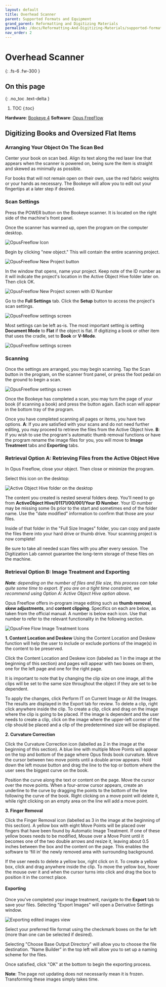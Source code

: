 ```yaml
---
layout: default
title: Overhead Scanner
parent: Supported Formats and Equipment
grand_parent: Reformatting and Digitizing Materials
permalink: /docs/Reformatting-And-Digitizing-Materials/supported-formats-and-equipment/overhead-scanning/
nav_order: 2
---
```


# Overhead Scanner
{: .fs-6 .fw-300 }

## On this page
{: .no_toc .text-delta }

1. TOC
{:toc}

__Hardware__: [Bookeye 4](https://intranet.lib.wvu.edu/download/attachments/68551499/bookeye4v1a-operation-manual.pdf?version=1&modificationDate=1658686346846&api=v2)
__Software__: [Opus FreeFlow](https://intranet.lib.wvu.edu/download/attachments/73990166/opus-freeflow-usermanual.pdf?version=1&modificationDate=1664376852012&api=v2)

## Digitizing Books and Oversized Flat Items

### Arranging Your Object On The Scan Bed

Center your book on scan bed. Align its text along the red laser line that appears when the scanner is powered on, being sure the item is straight and skewed as minimally as possible.

For books that will not remain open on their own, use the red fabric weights or your hands as necessary. The Bookeye will allow you to edit out your fingertips at a later step if desired.

### Scan Settings

Press the POWER button on the Bookeye scanner. It is located on the right side of the machine's front panel.

Once the scanner has warmed up, open the program on the computer desktop.

<img src="https://elizajames.github.io/digital-preservation-documentation/assets/images/digitization/WL-DigitizingBooksandOversizedFlatItems-271122-0153-10_Page_1_Image_0001.jpg" alt="OpusFreeflow Icon">

Begin by clicking "new object." This will contain the entire scanning project.

<img src="https://elizajames.github.io/digital-preservation-documentation/assets/images/digitization/WL-DigitizingBooksandOversizedFlatItems-271122-0153-10_Page_1_Image_0002.jpg" alt="OpusFreeflow New Project button">

In the window that opens, name your project. Keep note of the ID number as it will indicate the project's location in the Active Object Hive folder later on. Then click OK.

<img src="https://elizajames.github.io/digital-preservation-documentation/assets/images/digitization/WL-DigitizingBooksandOversizedFlatItems-271122-0153-10_Page_2_Image_0001.jpg" alt="OpusFreeflow New Project screen with ID Number">

Go to the __Full Settings__ tab. Click the __Setup__ button to access the project's scan settings.

<img src="https://elizajames.github.io/digital-preservation-documentation/assets/images/digitization/WL-DigitizingBooksandOversizedFlatItems-271122-0153-10_Page_2_Image_0002.jpg"  alt="OpusFreeflow settings screen">

Most settings can be left as-is. The most important setting is setting __Document Mode__ to __Flat__ if the object is flat. If digitizing a book or other item that uses the cradle, set to __Book__ or __V-Mode__.

<img src="https://elizajames.github.io/digital-preservation-documentation/assets/images/digitization/WL-DigitizingBooksandOversizedFlatItems-271122-0153-10_Page_3_Image_0001.jpg"  alt="OpusFreeflow settings screen">

### Scanning

Once the settings are arranged, you may begin scanning. Tap the Scan button in the program, on the scanner front panel, or press the foot pedal on the ground to begin a scan.

<img src="https://elizajames.github.io/digital-preservation-documentation/assets/images/digitization/WL-DigitizingBooksandOversizedFlatItems-271122-0153-10_Page_3_Image_0002.jpg" alt="OpusFreeflow settings screen">

Once the Bookeye has completed a scan, you may turn the page of your book (if scanning a book) and press the button again. Each scan will appear in the bottom tray of the program.

Once you have completed scanning all pages or items, you have two options. __A__: If you are satisfied with your scans and do not need further editing, you may proceed to retrieve the files from the Active Object hive. __B__: If you wish to use the program's automatic thumb removal functions or have the program rename the image files for you, you will move to __Image Treatment__ tabs and __Exporting__ tabs.

### Retrieval Option A: Retrieving Files from the Active Object Hive

In Opus Freeflow, close your object. Then close or minimize the program.

Select this icon on the desktop:

<img src="https://elizajames.github.io/digital-preservation-documentation/assets/images/digitization/WL-DigitizingBooksandOversizedFlatItems-271122-0153-10_Page_4_Image_0001.jpg" alt="Active Object Hive folder on the desktop">

The content you created is nested several folders deep. You'll need to go from __ActiveObject Hive/01171/00/001/Your ID Number__. Your ID number may be missing some 0s prior to the start and sometimes end of the folder name. Use the "date modified" information to confirm that those are your files.

Inside of that folder in the "Full Size Images" folder, you can copy and paste the files there into your hard drive or thumb drive. Your scanning project is now complete!

Be sure to take all needed scan files with you after every session. The Digitization Lab cannot guarantee the long-term storage of these files on
the machine.

### Retrieval Option B: Image Treatment and Exporting

*__Note__: depending on the number of files and file size, this process can take quite some time to export. If you are on a tight time constraint, we recommend using Option A: Active Object Hive option above.*

Opus Freeflow offers in-program image editing such as __thumb removal__, __skew adjustments__, and __content clipping__. Specifics on each are below, as taken from the official manual. A number is below each icon. Use that number to refer to the relevant functionality in the following section.

![OpusFree Flow Image Treatment Icons](https://elizajames.github.io/digital-preservation-documentation/assets/images/digitization/OpusFreeFlowIcon1.png)

__1. Content Location and Deskew__
Using the Content Location and Deskew function will help the user to include or exclude portions of the image(s) in the content to be preserved. 

Click the Content Location and Deskew icon (labeled as 1 in the image at the beginning of this section) and pages will appear with two boxes on them, one for the left page and one for the right page.

It is important to note that by changing the clip size on one image, all the clips will be set to the same size throughout the object if they are set to be dependent.

To apply the changes, click Perform IT on Current Image or All the Images. The results are displayed in the Export tab for review. To delete a clip, right click anywhere inside the clip. To create a clip, click and drag on the image where the clip is going to be placed. If the image is dependent and the user needs to create a clip, click on the image where the upper-left corner of the clip should be placed and a clip of the predetermined size will be displayed.

__2. Curvature Correction__

Click the Curvature Correction icon (labelled as 2 in the image at the beginning of this section). A blue line with multiple Move Points will appear on the top and bottom of the page where Opus finds book curvature. Move the cursor between two move points until a double arrow appears. Hold down the left mouse button and drag the line to the top or bottom where the user sees the biggest curve on the book.

Position the curve along the text or content on the page. Move the cursor over the move points. When a four-arrow cursor appears, create an underline to the curve by dragging the points to the bottom of the line following the curve of the book. Right clicking on a move point will delete it, while right clicking on an empty area on the line will add a move point.

__3. Finger Removal__

Click the Finger Removal icon (labelled as 3 in the image at the beginning of this section). A yellow box with eight Move Points will be placed over fingers that have been found by Automatic Image Treatment. If one of these yellow boxes needs to be modified, Mouse over a Move Point until it becomes one of the two double arrows and resize it, leaving about 0.5 inches between the box and the content on the page. This enables the software to ‘fill in’ the newly removed area with surrounding background.

If the user needs to delete a yellow box, right click on it. To create a yellow box, click and drag anywhere inside the clip. To move the yellow box, hover the mouse over it and when the cursor turns into click and drag the box to position it in the correct place.

#### Exporting

Once you've completed your image treatment, navigate to the __Export__ tab to save your files. Selecting "Export Images" will open a Derivative Settings window. 

<img src="https://elizajames.github.io/digital-preservation-documentation/assets/images/digitization/WL-DigitizingBooksandOversizedFlatItems-271122-0153-10_Page_5_Image_0001.jpg" alt="Exporting edited images view">

Select your preferred file format using the checkmark boxes on the far left (more than one can be selected if desired).

Selecting "Choose Base Output Directory" will allow you to choose the file destination. "Name Builder" in the top left will allow you to set up a naming scheme for the files.

Once satisfied, click "OK" at the bottom to begin the exporting process.

__Note__: The page not updating does not necessarily mean it is frozen. Transforming these images simply takes time.